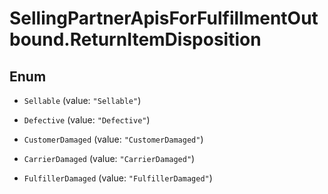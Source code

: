# SellingPartnerApisForFulfillmentOutbound.ReturnItemDisposition

## Enum


* `Sellable` (value: `"Sellable"`)

* `Defective` (value: `"Defective"`)

* `CustomerDamaged` (value: `"CustomerDamaged"`)

* `CarrierDamaged` (value: `"CarrierDamaged"`)

* `FulfillerDamaged` (value: `"FulfillerDamaged"`)


